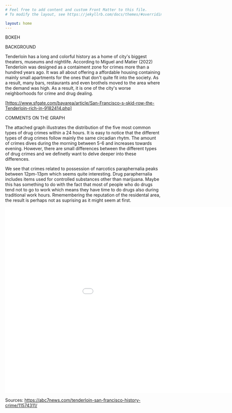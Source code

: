 ```yaml
---
# Feel free to add content and custom Front Matter to this file.
# To modify the layout, see https://jekyllrb.com/docs/themes/#overriding-theme-defaults

layout: home
---
```


BOKEH

BACKGROUND

Tenderloin has a long and colorful history as a home of city's biggest theaters, museums and nightlife. According to Miguel and Matier (2022) Tenderloin was designed as a contaiment zone for crimes more than a hundred years ago. It was all about offering a affordable housing containing mainly small apartments for the ones that don't quite fit into the society. As a result, many bars, restaurants and even brothels moved to the area where the demand was high. As a result, it is one of the city's worse neighborhoods for crime and drug dealing. 

[https://www.sfgate.com/bayarea/article/San-Francisco-s-skid-row-the-Tenderloin-rich-in-9182414.php]

COMMENTS ON THE GRAPH

The attached graph illustrates the distribution of the five most common types of drug crimes within a 24 hours. It is easy to notice that the different types of drug crimes follow mainly the same circadian rhytm. The amount of crimes dives during the morning between 5-6 and increases towards evening. 
However, there are small differences between the different types of drug crimes and we definetly want to delve deeper into these differences.

We see that crimes related to possession of narcotics paraphernalia peaks between 12pm-13pm which seems quite interesting. Drug paraphernalia includes items used for controlled substances other than marijuana. Maybe this has something to do with the fact that most of people who do drugs tend not to go to work which means they have time to do drugs also during traditional work hours. Rmemembering the reputation of the residental area, the result is perhaps not as suprising as it might seem at first. 


<embed 
       type="text/html" 
       src="crimes_per_hour_for_description.html"
       width="1100"
       height="600"
       >
</embed>


Sources:
https://abc7news.com/tenderloin-san-francisco-history-crime/11574311/


